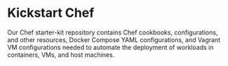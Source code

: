 # Kickstart Chef
Our Chef starter-kit repository contains Chef cookbooks, configurations, and other resources, Docker Compose YAML configurations, and Vagrant VM configurations needed to automate the deployment of workloads in containers, VMs, and host machines.
